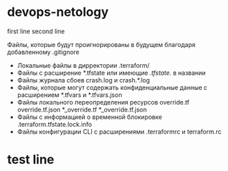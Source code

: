 # devops-netology
first line
second line

Файлы, которые будут проигнорированы в будущем благодаря добавленному .gitignore

- Локальные файлы в дирректории .terraform/
- Файлы с расширение *.tfstate или имеющие *.tfstate.* в названии
- Файлы журнала сбоев crash.log и crash.*.log
- Файлы, которые могут содержать конфиденциальные данные с расширением *.tfvars и *.tfvars.json
- Файлы локального переопределения ресурсов override.tf  override.tf.json   *_override.tf   *_override.tf.json
- Файлы с информацией о временной блокировке .terraform.tfstate.lock.info
- Файлы конфигурации CLI с расширениями .terraformrc и terraform.rc
# test line

